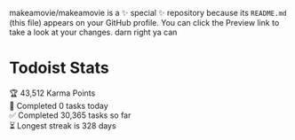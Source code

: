 makeamovie/makeamovie is a ✨ special ✨ repository because its `README.md` (this file) appears on your GitHub profile.
You can click the Preview link to take a look at your changes. darn right ya can

# Todoist Stats

<!-- TODO-IST:START -->
🏆  43,512 Karma Points           
🌸  Completed 0 tasks today           
✅  Completed 30,365 tasks so far           
⏳  Longest streak is 328 days
<!-- TODO-IST:END -->